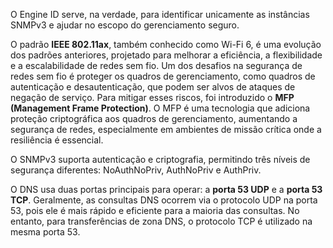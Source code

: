 O Engine ID serve, na verdade, para identificar unicamente as instâncias SNMPv3 e ajudar no escopo do gerenciamento seguro.

O padrão **IEEE 802.11ax**, também conhecido como Wi-Fi 6, é uma evolução dos padrões anteriores, projetado para melhorar a eficiência, a flexibilidade e a escalabilidade de redes sem fio. Um dos desafios na segurança de redes sem fio é proteger os quadros de gerenciamento, como quadros de autenticação e desautenticação, que podem ser alvos de ataques de negação de serviço. Para mitigar esses riscos, foi introduzido o **MFP (Management Frame Protection)**. O MFP é uma tecnologia que adiciona proteção criptográfica aos quadros de gerenciamento, aumentando a segurança de redes, especialmente em ambientes de missão crítica onde a resiliência é essencial.

O SNMPv3 suporta autenticação e criptografia, permitindo três níveis de segurança diferentes: NoAuthNoPriv, AuthNoPriv e AuthPriv.

O DNS usa duas portas principais para operar: a **porta 53 UDP** e a **porta 53 TCP**. Geralmente, as consultas DNS ocorrem via o protocolo UDP na porta 53, pois ele é mais rápido e eficiente para a maioria das consultas. No entanto, para transferências de zona DNS, o protocolo TCP é utilizado na mesma porta 53.

